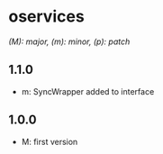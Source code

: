 # oservices

*(M): major, (m): minor, (p): patch*

## 1.1.0
* m: SyncWrapper added to interface

## 1.0.0
* M: first version
